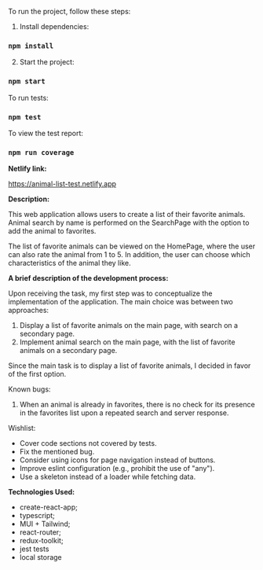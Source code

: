 To run the project, follow these steps:

1. Install dependencies:

### `npm install`

2. Start the project:

### `npm start`

To run tests:

### `npm test`

To view the test report:

### `npm run coverage`

**Netlify link:**

https://animal-list-test.netlify.app

**Description:**

This web application allows users to create a list of their favorite animals.
Animal search by name is performed on the SearchPage with the option to add the
animal to favorites.

The list of favorite animals can be viewed on the HomePage, where the user can
also rate the animal from 1 to 5. In addition, the user can choose which
characteristics of the animal they like.

**A brief description of the development process:**

Upon receiving the task, my first step was to conceptualize the implementation of the application. 
The main choice was between two approaches:

1. Display a list of favorite animals on the main page, with search on a secondary page.
2. Implement animal search on the main page, with the list of favorite animals on a secondary page.

Since the main task is to display a list of favorite animals, I decided in favor of the first option.

Known bugs:
1. When an animal is already in favorites, there is no check for its presence in the favorites list upon a repeated search and server response.

Wishlist:
- Cover code sections not covered by tests.
- Fix the mentioned bug.
- Consider using icons for page navigation instead of buttons.
- Improve eslint configuration (e.g., prohibit the use of "any").
- Use a skeleton instead of a loader while fetching data.

**Technologies Used:**

-   create-react-app;
-   typescript;
-   MUI + Tailwind;
-   react-router;
-   redux-toolkit;
-   jest tests
-   local storage
